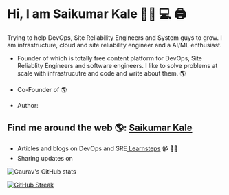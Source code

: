 # Hi, I am Saikumar Kale 👋🏾 💻 :printer:

Trying to help DevOps, Site Reliability Engineers and System guys to grow. I am infrastructure, cloud and site reliability engineer and a AI/ML enthusiast. 

- Founder of which is totally free content platform for DevOps, Site Reliablity Engineers and software engineers. I like to solve problems at scale with infrastrucutre and code and write about them. 🌎

- Co-Founder of  🌎

- Author:  



## Find me around the web 🌎: <a href="https://github.com/SK_ML-DevOps">Saikumar Kale</a>
- Articles and blogs on DevOps and SRE<a href=""> Learnsteps</a> 📹 ✍🏾
- Sharing updates on 



![Gaurav's GitHub stats](https://github-readme-stats.vercel.app/api?username=SK_ML-DevOps)

[![GitHub Streak](http://github-readme-streak-stats.herokuapp.com?user=SK_ML-DevOps&date_format=M%20j%5B%2C%20Y%5D)](https://git.io/streak-stats)
